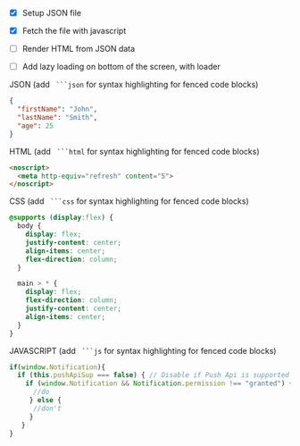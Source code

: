 

- [x] Setup JSON file
- [x] Fetch the file with javascript
- [ ] Render HTML from JSON data
- [ ] Add lazy loading on bottom of the screen, with loader



JSON (add ` ```json` for syntax highlighting for fenced code blocks)
```json
{
  "firstName": "John",
  "lastName": "Smith",
  "age": 25
}
```

HTML (add ` ```html` for syntax highlighting for fenced code blocks)
```html
<noscript>
  <meta http-equiv="refresh" content="5">
</noscript>
```


CSS (add ` ```css` for syntax highlighting for fenced code blocks)
```css
@supports (display:flex) {
  body {
    display: flex;
    justify-content: center;
    align-items: center;
    flex-direction: column;
  }

  main > * {
    display: flex;
    flex-direction: column;
    justify-content: center;
    align-items: center;
  }
}
```

JAVASCRIPT (add ` ```js` for syntax highlighting for fenced code blocks)
```js
if(window.Notification){
  if (this.pushApiSup === false) { // Disable if Push Api is supported
    if (window.Notification && Notification.permission !== "granted") {
      //do 
     } else {
      //don't
     }
   }
}
```
